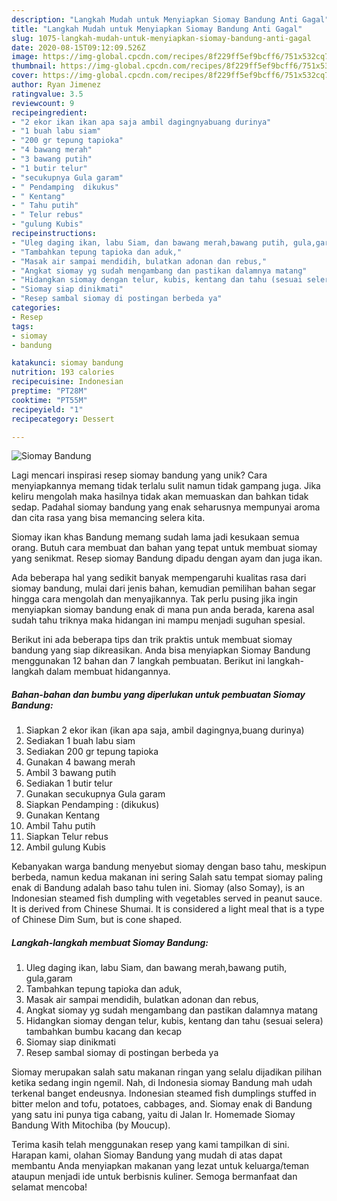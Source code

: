 ```yaml
---
description: "Langkah Mudah untuk Menyiapkan Siomay Bandung Anti Gagal"
title: "Langkah Mudah untuk Menyiapkan Siomay Bandung Anti Gagal"
slug: 1075-langkah-mudah-untuk-menyiapkan-siomay-bandung-anti-gagal
date: 2020-08-15T09:12:09.526Z
image: https://img-global.cpcdn.com/recipes/8f229ff5ef9bcff6/751x532cq70/siomay-bandung-foto-resep-utama.jpg
thumbnail: https://img-global.cpcdn.com/recipes/8f229ff5ef9bcff6/751x532cq70/siomay-bandung-foto-resep-utama.jpg
cover: https://img-global.cpcdn.com/recipes/8f229ff5ef9bcff6/751x532cq70/siomay-bandung-foto-resep-utama.jpg
author: Ryan Jimenez
ratingvalue: 3.5
reviewcount: 9
recipeingredient:
- "2 ekor ikan ikan apa saja ambil dagingnyabuang durinya"
- "1 buah labu siam"
- "200 gr tepung tapioka"
- "4 bawang merah"
- "3 bawang putih"
- "1 butir telur"
- "secukupnya Gula garam"
- " Pendamping  dikukus"
- " Kentang"
- " Tahu putih"
- " Telur rebus"
- "gulung Kubis"
recipeinstructions:
- "Uleg daging ikan, labu Siam, dan bawang merah,bawang putih, gula,garam"
- "Tambahkan tepung tapioka dan aduk,"
- "Masak air sampai mendidih, bulatkan adonan dan rebus,"
- "Angkat siomay yg sudah mengambang dan pastikan dalamnya matang"
- "Hidangkan siomay dengan telur, kubis, kentang dan tahu (sesuai selera) tambahkan bumbu kacang dan kecap"
- "Siomay siap dinikmati"
- "Resep sambal siomay di postingan berbeda ya"
categories:
- Resep
tags:
- siomay
- bandung

katakunci: siomay bandung 
nutrition: 193 calories
recipecuisine: Indonesian
preptime: "PT28M"
cooktime: "PT55M"
recipeyield: "1"
recipecategory: Dessert

---
```



![Siomay Bandung](https://img-global.cpcdn.com/recipes/8f229ff5ef9bcff6/751x532cq70/siomay-bandung-foto-resep-utama.jpg)

Lagi mencari inspirasi resep siomay bandung yang unik? Cara menyiapkannya memang tidak terlalu sulit namun tidak gampang juga. Jika keliru mengolah maka hasilnya tidak akan memuaskan dan bahkan tidak sedap. Padahal siomay bandung yang enak seharusnya mempunyai aroma dan cita rasa yang bisa memancing selera kita.

Siomay ikan khas Bandung memang sudah lama jadi kesukaan semua orang. Butuh cara membuat dan bahan yang tepat untuk membuat siomay yang senikmat. Resep siomay Bandung dipadu dengan ayam dan juga ikan.

Ada beberapa hal yang sedikit banyak mempengaruhi kualitas rasa dari siomay bandung, mulai dari jenis bahan, kemudian pemilihan bahan segar hingga cara mengolah dan menyajikannya. Tak perlu pusing jika ingin menyiapkan siomay bandung enak di mana pun anda berada, karena asal sudah tahu triknya maka hidangan ini mampu menjadi suguhan spesial.


Berikut ini ada beberapa tips dan trik praktis untuk membuat siomay bandung yang siap dikreasikan. Anda bisa menyiapkan Siomay Bandung menggunakan 12 bahan dan 7 langkah pembuatan. Berikut ini langkah-langkah dalam membuat hidangannya.

<!--inarticleads1-->

##### Bahan-bahan dan bumbu yang diperlukan untuk pembuatan Siomay Bandung:

1. Siapkan 2 ekor ikan (ikan apa saja, ambil dagingnya,buang durinya)
1. Sediakan 1 buah labu siam
1. Sediakan 200 gr tepung tapioka
1. Gunakan 4 bawang merah
1. Ambil 3 bawang putih
1. Sediakan 1 butir telur
1. Gunakan secukupnya Gula garam
1. Siapkan  Pendamping : (dikukus)
1. Gunakan  Kentang
1. Ambil  Tahu putih
1. Siapkan  Telur rebus
1. Ambil gulung Kubis


Kebanyakan warga bandung menyebut siomay dengan baso tahu, meskipun berbeda, namun kedua makanan ini sering Salah satu tempat siomay paling enak di Bandung adalah baso tahu tulen ini. Siomay (also Somay), is an Indonesian steamed fish dumpling with vegetables served in peanut sauce. It is derived from Chinese Shumai. It is considered a light meal that is a type of Chinese Dim Sum, but is cone shaped. 

<!--inarticleads2-->

##### Langkah-langkah membuat Siomay Bandung:

1. Uleg daging ikan, labu Siam, dan bawang merah,bawang putih, gula,garam
1. Tambahkan tepung tapioka dan aduk,
1. Masak air sampai mendidih, bulatkan adonan dan rebus,
1. Angkat siomay yg sudah mengambang dan pastikan dalamnya matang
1. Hidangkan siomay dengan telur, kubis, kentang dan tahu (sesuai selera) tambahkan bumbu kacang dan kecap
1. Siomay siap dinikmati
1. Resep sambal siomay di postingan berbeda ya


Siomay merupakan salah satu makanan ringan yang selalu dijadikan pilihan ketika sedang ingin ngemil. Nah, di Indonesia siomay Bandung mah udah terkenal banget endeusnya. Indonesian steamed fish dumplings stuffed in bitter melon and tofu, potatoes, cabbages, and. Siomay enak di Bandung yang satu ini punya tiga cabang, yaitu di Jalan Ir. Homemade Siomay Bandung With Mitochiba (by Moucup). 

Terima kasih telah menggunakan resep yang kami tampilkan di sini. Harapan kami, olahan Siomay Bandung yang mudah di atas dapat membantu Anda menyiapkan makanan yang lezat untuk keluarga/teman ataupun menjadi ide untuk berbisnis kuliner. Semoga bermanfaat dan selamat mencoba!
